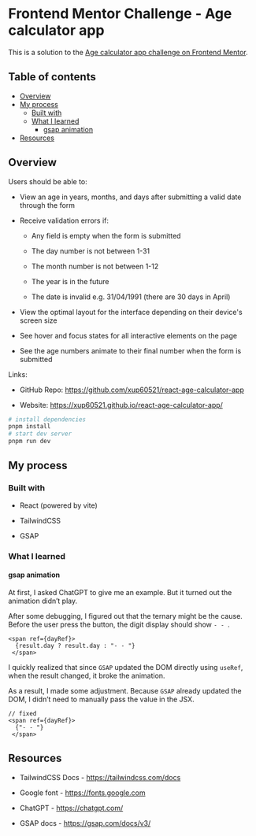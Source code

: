 # **Frontend Mentor Challenge - Age calculator app**

This is a solution to the [Age calculator app challenge on Frontend Mentor](https://www.frontendmentor.io/challenges/age-calculator-app-dF9DFFpj-Q "https://www.frontendmentor.io/challenges/age-calculator-app-dF9DFFpj-Q").

## Table of contents

- [Overview](#overview)
- [My process](#my-process)
    - [Built with](#built-with)
    - [What I learned](#what-i-learned)
        - [gsap animation](#gsap-animation)
- [Resources](#resources)

## Overview

Users should be able to:

- View an age in years, months, and days after submitting a valid date through the form

- Receive validation errors if:

   - Any field is empty when the form is submitted

   - The day number is not between 1-31

   - The month number is not between 1-12

   - The year is in the future

   - The date is invalid e.g. 31/04/1991 (there are 30 days in April)

- View the optimal layout for the interface depending on their device's screen size

- See hover and focus states for all interactive elements on the page

- See the age numbers animate to their final number when the form is submitted

Links:

- GitHub Repo: <https://github.com/xup60521/react-age-calculator-app>

- Website: <https://xup60521.github.io/react-age-calculator-app/>

```bash
# install dependencies
pnpm install
# start dev server
pnpm run dev
```

## My process

### Built with

- React (powered by vite)

- TailwindCSS

- GSAP

### What I learned

#### gsap animation

At first, I asked ChatGPT to give me an example. But it turned out the animation didn’t play.

After some debugging, I figured out that the ternary might be the cause. Before the user press the button, the digit display should show `- - `. 

```tsx
<span ref={dayRef}>
  {result.day ? result.day : "- - "}
 </span>
```

I quickly realized that since `GSAP` updated the DOM directly using `useRef`, when the result changed, it broke the animation.

As a result, I made some adjustment. Because `GSAP` already updated the DOM, I didn’t need to manually pass the value in the JSX.

```tsx
// fixed
<span ref={dayRef}>
  {"- - "}
 </span>
```

## Resources

- TailwindCSS Docs - <https://tailwindcss.com/docs>

- Google font - <https://fonts.google.com>

- ChatGPT - <https://chatgpt.com/>

- GSAP docs - <https://gsap.com/docs/v3/>